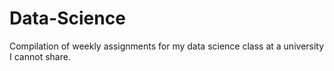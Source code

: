 # Data-Science
Compilation of weekly assignments for my data science class at a university I cannot share.
